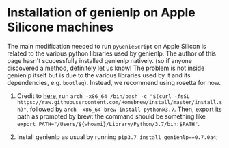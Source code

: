 # Installation of genienlp on Apple Silicone machines

The main modification needed to run `pyGenieScript` on Apple Silicon is related to the various python libraries used by genienlp.
The author of this page hasn't scucessfully installed genienlp natively.
(so if anyone discovered a method, definitely let us know!
The problem is not inside genienlp itself but is due to the various libraries used by it and its dependencies, e.g. `bootleg`).
Instead, we recommend using rosetta for now.

1. Credit to [here](https://stackoverflow.com/a/64883440), run `arch -x86_64 /bin/bash -c "$(curl -fsSL https://raw.githubusercontent.com/Homebrew/install/master/install.sh)"`, followed by `arch -x86_64 brew install python@3.7`. Then, export its path as prompted by brew: the command should be something like `export PATH="/Users/${whoami}/Library/Python/3.7/bin:$PATH"`.

2. Install genienlp as usual by running `pip3.7 install genienlp==0.7.0a4`;
